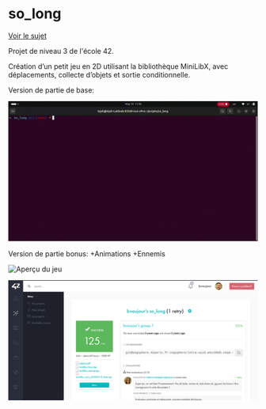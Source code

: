 # so_long
[Voir le sujet](./subject.pdf)

Projet de niveau 3 de l'école 42.

Création d’un petit jeu en 2D utilisant la bibliothèque MiniLibX, avec déplacements, collecte d’objets et sortie conditionnelle.




Version de partie de base:

![Aperçu du jeu](Screencast_so_long_mandatory.gif)




Version de partie bonus: +Animations +Ennemis

![Aperçu du jeu](Screencast_so_long_bonus.gif)


![capture d'écran](./Screenshot.png)
